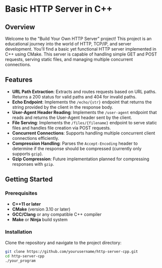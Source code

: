 # Basic HTTP Server in C++

## Overview
Welcome to the "Build Your Own HTTP Server" project! This project is an educational journey into the world of HTTP, TCP/IP, and server development. You'll find a basic yet functional HTTP server implemented in C++ using CMake. This server is capable of handling simple GET and POST requests, serving static files, and managing multiple concurrent connections.

## Features
- **URL Path Extraction**: Extracts and routes requests based on URL paths. Returns a 200 status for valid paths and 404 for invalid paths.
- **Echo Endpoint**: Implements the `/echo/{str}` endpoint that returns the string provided by the client in the response body.
- **User-Agent Header Reading**: Implements the `/user-agent` endpoint that reads and returns the User-Agent header sent by the client.
- **File Serving**: Implements the `/files/{filename}` endpoint to serve static files and handles file creation via POST requests.
- **Concurrent Connections**: Supports handling multiple concurrent client connections efficiently.
- **Compression Handling**: Parses the `Accept-Encoding` header to determine if the response should be compressed (currently only supports `gzip`).
- **Gzip Compression**: Future implementation planned for compressing responses with `gzip`.

## Getting Started

### Prerequisites
- **C++11 or later**
- **CMake** (version 3.10 or later)
- **GCC/Clang** or any compatible C++ compiler
- **Make** or **Ninja** build system

### Installation
Clone the repository and navigate to the project directory:

```bash
git clone https://github.com/yourusername/http-server-cpp.git
cd http-server-cpp
./your_program
